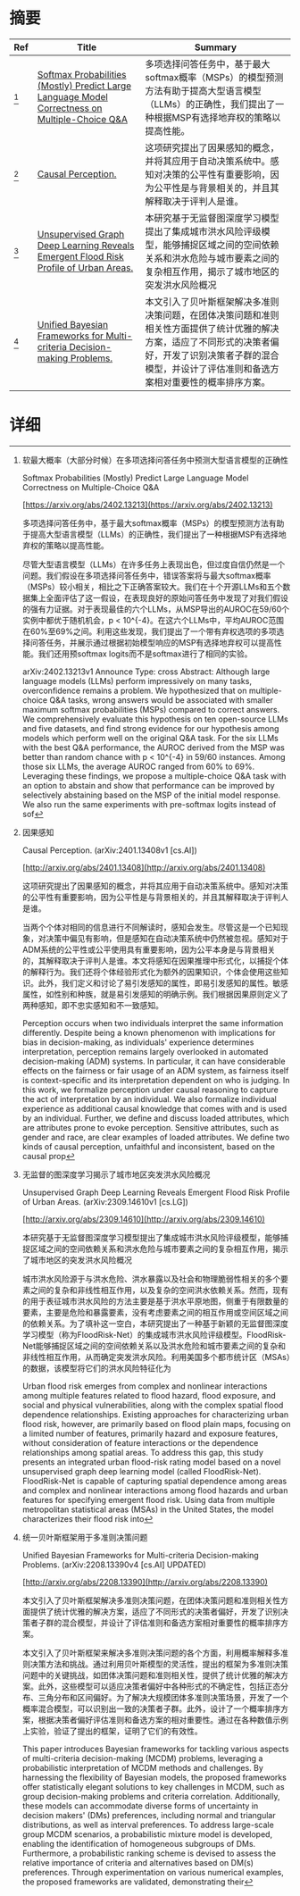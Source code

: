 # 摘要

| Ref | Title | Summary |
| --- | --- | --- |
| [^1] | [Softmax Probabilities (Mostly) Predict Large Language Model Correctness on Multiple-Choice Q&A](https://arxiv.org/abs/2402.13213) | 多项选择问答任务中，基于最大softmax概率（MSPs）的模型预测方法有助于提高大型语言模型（LLMs）的正确性，我们提出了一种根据MSP有选择地弃权的策略以提高性能。 |
| [^2] | [Causal Perception.](http://arxiv.org/abs/2401.13408) | 这项研究提出了因果感知的概念，并将其应用于自动决策系统中。感知对决策的公平性有重要影响，因为公平性是与背景相关的，并且其解释取决于评判人是谁。 |
| [^3] | [Unsupervised Graph Deep Learning Reveals Emergent Flood Risk Profile of Urban Areas.](http://arxiv.org/abs/2309.14610) | 本研究基于无监督图深度学习模型提出了集成城市洪水风险评级模型，能够捕捉区域之间的空间依赖关系和洪水危险与城市要素之间的复杂相互作用，揭示了城市地区的突发洪水风险概况 |
| [^4] | [Unified Bayesian Frameworks for Multi-criteria Decision-making Problems.](http://arxiv.org/abs/2208.13390) | 本文引入了贝叶斯框架解决多准则决策问题，在团体决策问题和准则相关性方面提供了统计优雅的解决方案，适应了不同形式的决策者偏好，开发了识别决策者子群的混合模型，并设计了评估准则和备选方案相对重要性的概率排序方案。 |

# 详细

[^1]: 软最大概率（大部分时候）在多项选择问答任务中预测大型语言模型的正确性

    Softmax Probabilities (Mostly) Predict Large Language Model Correctness on Multiple-Choice Q&A

    [https://arxiv.org/abs/2402.13213](https://arxiv.org/abs/2402.13213)

    多项选择问答任务中，基于最大softmax概率（MSPs）的模型预测方法有助于提高大型语言模型（LLMs）的正确性，我们提出了一种根据MSP有选择地弃权的策略以提高性能。

    

    尽管大型语言模型（LLMs）在许多任务上表现出色，但过度自信仍然是一个问题。我们假设在多项选择问答任务中，错误答案将与最大softmax概率（MSPs）较小相关，相比之下正确答案较大。我们在十个开源LLMs和五个数据集上全面评估了这一假设，在表现良好的原始问答任务中发现了对我们假设的强有力证据。对于表现最佳的六个LLMs，从MSP导出的AUROC在59/60个实例中都优于随机机会，p < 10^{-4}。在这六个LLMs中，平均AUROC范围在60%至69%之间。利用这些发现，我们提出了一个带有弃权选项的多项选择问答任务，并展示通过根据初始模型响应的MSP有选择地弃权可以提高性能。我们还用预softmax logits而不是softmax进行了相同的实验。

    arXiv:2402.13213v1 Announce Type: cross  Abstract: Although large language models (LLMs) perform impressively on many tasks, overconfidence remains a problem. We hypothesized that on multiple-choice Q&A tasks, wrong answers would be associated with smaller maximum softmax probabilities (MSPs) compared to correct answers. We comprehensively evaluate this hypothesis on ten open-source LLMs and five datasets, and find strong evidence for our hypothesis among models which perform well on the original Q&A task. For the six LLMs with the best Q&A performance, the AUROC derived from the MSP was better than random chance with p < 10^{-4} in 59/60 instances. Among those six LLMs, the average AUROC ranged from 60% to 69%. Leveraging these findings, we propose a multiple-choice Q&A task with an option to abstain and show that performance can be improved by selectively abstaining based on the MSP of the initial model response. We also run the same experiments with pre-softmax logits instead of sof
    
[^2]: 因果感知

    Causal Perception. (arXiv:2401.13408v1 [cs.AI])

    [http://arxiv.org/abs/2401.13408](http://arxiv.org/abs/2401.13408)

    这项研究提出了因果感知的概念，并将其应用于自动决策系统中。感知对决策的公平性有重要影响，因为公平性是与背景相关的，并且其解释取决于评判人是谁。

    

    当两个个体对相同的信息进行不同解读时，感知会发生。尽管这是一个已知现象，对决策中偏见有影响，但是感知在自动决策系统中仍然被忽视。感知对于ADM系统的公平性或公平使用具有重要影响，因为公平本身是与背景相关的，其解释取决于评判人是谁。本文将感知在因果推理中形式化，以捕捉个体的解释行为。我们还将个体经验形式化为额外的因果知识，个体会使用这些知识。此外，我们定义和讨论了易引发感知的属性，即易引发感知的属性。敏感属性，如性别和种族，就是易引发感知的明确示例。我们根据因果原则定义了两种感知，即不忠实感知和不一致感知。

    Perception occurs when two individuals interpret the same information differently. Despite being a known phenomenon with implications for bias in decision-making, as individuals' experience determines interpretation, perception remains largely overlooked in automated decision-making (ADM) systems. In particular, it can have considerable effects on the fairness or fair usage of an ADM system, as fairness itself is context-specific and its interpretation dependent on who is judging. In this work, we formalize perception under causal reasoning to capture the act of interpretation by an individual. We also formalize individual experience as additional causal knowledge that comes with and is used by an individual. Further, we define and discuss loaded attributes, which are attributes prone to evoke perception. Sensitive attributes, such as gender and race, are clear examples of loaded attributes. We define two kinds of causal perception, unfaithful and inconsistent, based on the causal prop
    
[^3]: 无监督的图深度学习揭示了城市地区突发洪水风险概况

    Unsupervised Graph Deep Learning Reveals Emergent Flood Risk Profile of Urban Areas. (arXiv:2309.14610v1 [cs.LG])

    [http://arxiv.org/abs/2309.14610](http://arxiv.org/abs/2309.14610)

    本研究基于无监督图深度学习模型提出了集成城市洪水风险评级模型，能够捕捉区域之间的空间依赖关系和洪水危险与城市要素之间的复杂相互作用，揭示了城市地区的突发洪水风险概况

    

    城市洪水风险源于与洪水危险、洪水暴露以及社会和物理脆弱性相关的多个要素之间的复杂和非线性相互作用，以及复杂的空间洪水依赖关系。然而，现有的用于表征城市洪水风险的方法主要是基于洪水平原地图，侧重于有限数量的要素，主要是危险和暴露要素，没有考虑要素之间的相互作用或空间区域之间的依赖关系。为了填补这一空白，本研究提出了一种基于新颖的无监督图深度学习模型（称为FloodRisk-Net）的集成城市洪水风险评级模型。FloodRisk-Net能够捕捉区域之间的空间依赖关系以及洪水危险和城市要素之间的复杂和非线性相互作用，从而确定突发洪水风险。利用美国多个都市统计区（MSAs）的数据，该模型将它们的洪水风险特征化为

    Urban flood risk emerges from complex and nonlinear interactions among multiple features related to flood hazard, flood exposure, and social and physical vulnerabilities, along with the complex spatial flood dependence relationships. Existing approaches for characterizing urban flood risk, however, are primarily based on flood plain maps, focusing on a limited number of features, primarily hazard and exposure features, without consideration of feature interactions or the dependence relationships among spatial areas. To address this gap, this study presents an integrated urban flood-risk rating model based on a novel unsupervised graph deep learning model (called FloodRisk-Net). FloodRisk-Net is capable of capturing spatial dependence among areas and complex and nonlinear interactions among flood hazards and urban features for specifying emergent flood risk. Using data from multiple metropolitan statistical areas (MSAs) in the United States, the model characterizes their flood risk into
    
[^4]: 统一贝叶斯框架用于多准则决策问题

    Unified Bayesian Frameworks for Multi-criteria Decision-making Problems. (arXiv:2208.13390v4 [cs.AI] UPDATED)

    [http://arxiv.org/abs/2208.13390](http://arxiv.org/abs/2208.13390)

    本文引入了贝叶斯框架解决多准则决策问题，在团体决策问题和准则相关性方面提供了统计优雅的解决方案，适应了不同形式的决策者偏好，开发了识别决策者子群的混合模型，并设计了评估准则和备选方案相对重要性的概率排序方案。

    

    本文引入了贝叶斯框架来解决多准则决策问题的各个方面，利用概率解释多准则决策方法和挑战。通过利用贝叶斯模型的灵活性，提出的框架为多准则决策问题中的关键挑战，如团体决策问题和准则相关性，提供了统计优雅的解决方案。此外，这些模型可以适应决策者偏好中各种形式的不确定性，包括正态分布、三角分布和区间偏好。为了解决大规模团体多准则决策场景，开发了一个概率混合模型，可以识别出一致的决策者子群。此外，设计了一个概率排序方案，根据决策者偏好评估准则和备选方案的相对重要性。通过在各种数值示例上实验，验证了提出的框架，证明了它们的有效性。

    This paper introduces Bayesian frameworks for tackling various aspects of multi-criteria decision-making (MCDM) problems, leveraging a probabilistic interpretation of MCDM methods and challenges. By harnessing the flexibility of Bayesian models, the proposed frameworks offer statistically elegant solutions to key challenges in MCDM, such as group decision-making problems and criteria correlation. Additionally, these models can accommodate diverse forms of uncertainty in decision makers' (DMs) preferences, including normal and triangular distributions, as well as interval preferences. To address large-scale group MCDM scenarios, a probabilistic mixture model is developed, enabling the identification of homogeneous subgroups of DMs. Furthermore, a probabilistic ranking scheme is devised to assess the relative importance of criteria and alternatives based on DM(s) preferences. Through experimentation on various numerical examples, the proposed frameworks are validated, demonstrating their
    

